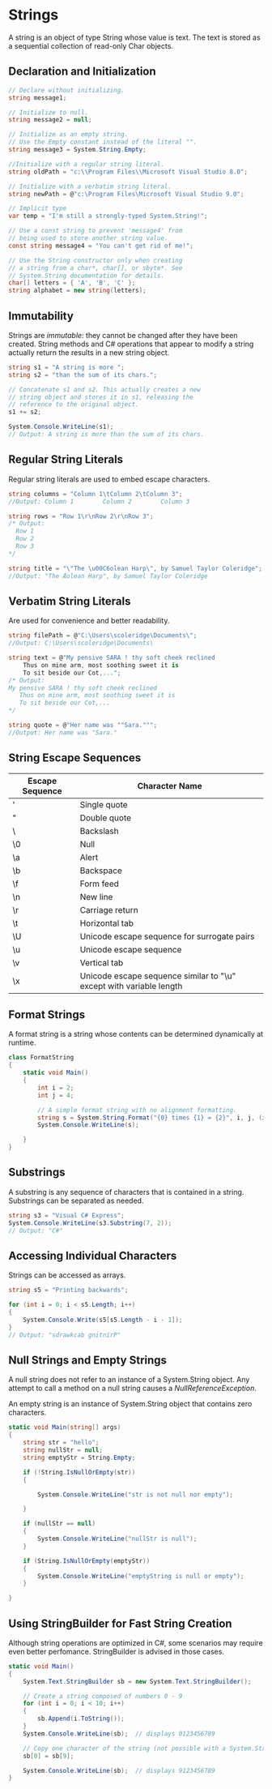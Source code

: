 # Strings

A string is an object of type String whose value is text. The text is stored as a sequential collection of read-only Char objects.


## Declaration and Initialization

```csharp
// Declare without initializing.
string message1;

// Initialize to null.
string message2 = null;

// Initialize as an empty string.
// Use the Empty constant instead of the literal "".
string message3 = System.String.Empty;

//Initialize with a regular string literal.
string oldPath = "c:\\Program Files\\Microsoft Visual Studio 8.0";

// Initialize with a verbatim string literal.
string newPath = @"c:\Program Files\Microsoft Visual Studio 9.0";

// Implicit type
var temp = "I'm still a strongly-typed System.String!";

// Use a const string to prevent 'message4' from
// being used to store another string value.
const string message4 = "You can't get rid of me!";

// Use the String constructor only when creating
// a string from a char*, char[], or sbyte*. See
// System.String documentation for details.
char[] letters = { 'A', 'B', 'C' };
string alphabet = new string(letters);
```
## Immutability

Strings are *immutable*: they cannot be changed after they have been created. String methods and C# operations that appear to modify a string actually return the results in a new string object.

```csharp
string s1 = "A string is more ";
string s2 = "than the sum of its chars.";

// Concatenate s1 and s2. This actually creates a new
// string object and stores it in s1, releasing the
// reference to the original object.
s1 += s2;

System.Console.WriteLine(s1);
// Output: A string is more than the sum of its chars.
```

## Regular String Literals

Regular string literals are used to embed escape characters.

```csharp
string columns = "Column 1\tColumn 2\tColumn 3";
//Output: Column 1        Column 2        Column 3

string rows = "Row 1\r\nRow 2\r\nRow 3";
/* Output:
  Row 1
  Row 2
  Row 3
*/

string title = "\"The \u00C6olean Harp\", by Samuel Taylor Coleridge";
//Output: "The Æolean Harp", by Samuel Taylor Coleridge
```

## Verbatim String Literals

Are used for convenience and better readability.

```csharp
string filePath = @"C:\Users\scoleridge\Documents\";
//Output: C:\Users\scoleridge\Documents\

string text = @"My pensive SARA ! thy soft cheek reclined
    Thus on mine arm, most soothing sweet it is
    To sit beside our Cot,...";
/* Output:
My pensive SARA ! thy soft cheek reclined
   Thus on mine arm, most soothing sweet it is
   To sit beside our Cot,... 
*/

string quote = @"Her name was ""Sara.""";
//Output: Her name was "Sara."
```
## String Escape Sequences

| Escape Sequence | Character Name |
| - | - |
| \' | Single quote |
| \" | Double quote |
| \\ | Backslash |
| \0 | Null |
| \a | Alert |
| \b | Backspace |
| \f | Form feed |
| \n | New line |
| \r | Carriage return |
| \t | Horizontal tab |
| \U | Unicode escape sequence for surrogate pairs |
| \u | Unicode escape sequence |
| \v | Vertical tab |
| \x | Unicode escape sequence similar to "\u" except with variable length |

## Format Strings

A format string is a string whose contents can be determined dynamically at runtime.

```csharp
class FormatString
{
    static void Main()
    {
        int i = 2;
        int j = 4;

        // A simple format string with no alignment formatting.
        string s = System.String.Format("{0} times {1} = {2}", i, j, (i * j));
        System.Console.WriteLine(s);

    }
}
```

## Substrings

A substring is any sequence of characters that is contained in a string. Substrings can be separated as needed.

```csharp
string s3 = "Visual C# Express";
System.Console.WriteLine(s3.Substring(7, 2));
// Output: "C#"
```


## Accessing Individual Characters

Strings can be accessed as arrays.

```csharp
string s5 = "Printing backwards";

for (int i = 0; i < s5.Length; i++)
{
    System.Console.Write(s5[s5.Length - i - 1]);
}
// Output: "sdrawkcab gnitnirP"
```

## Null Strings and Empty Strings

A null string  does not refer to an instance of a System.String object. Any attempt to call a method on a null string causes a *NullReferenceException*.

An empty string is an instance of System.String object that contains zero characters.

```csharp
static void Main(string[] args)
{
    string str = "hello";
    string nullStr = null;
    string emptyStr = String.Empty;

    if (!String.IsNullOrEmpty(str))
    {

        System.Console.WriteLine("str is not null nor empty");

    }

    if (nullStr == null)
    {
        System.Console.WriteLine("nullStr is null");
    }

    if (String.IsNullOrEmpty(emptyStr))
    {
        System.Console.WriteLine("emptyString is null or empty");
    }

}
```

## Using StringBuilder for Fast String Creation

Although string operations are optimized in C#, some scenarios may require even better perfomance. StringBuilder is advised in those cases.

```csharp
static void Main()
{
    System.Text.StringBuilder sb = new System.Text.StringBuilder();

    // Create a string composed of numbers 0 - 9
    for (int i = 0; i < 10; i++)
    {
        sb.Append(i.ToString());
    }
    System.Console.WriteLine(sb);  // displays 0123456789

    // Copy one character of the string (not possible with a System.String)
    sb[0] = sb[9];

    System.Console.WriteLine(sb);  // displays 9123456789
}
```
